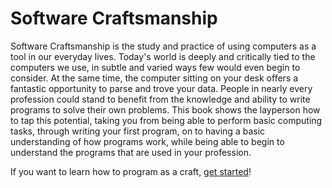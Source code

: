 # Software Craftsmanship

Software Craftsmanship is the study and practice of using computers as a tool in our everyday lives.
Today's world is deeply and critically tied to the computers we use, in subtle and varied ways few would even begin to consider.
At the same time, the computer sitting on your desk offers a fantastic opportunity to parse and trove your data.
People in nearly every profession could stand to benefit from the knowledge and ability to write programs to solve their own problems.
This book shows the layperson how to tap this potential, taking you from being able to perform basic computing tasks, through writing your first program, on to having a basic understanding of how programs work, while being able to begin to understand the programs that are used in your profession.

If you want to learn how to program as a craft, [get started](00_introduction/README.md)!
